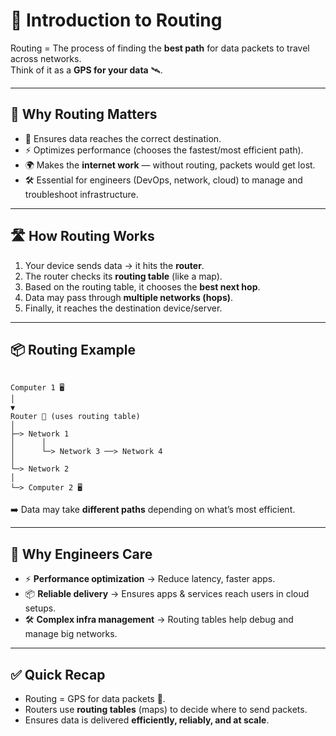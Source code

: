 # 🚦 Introduction to Routing

Routing = The process of finding the **best path** for data packets to travel across networks.  
Think of it as a **GPS for your data** 🛰️.

---

## 🔑 Why Routing Matters
- 📡 Ensures data reaches the correct destination.  
- ⚡ Optimizes performance (chooses the fastest/most efficient path).  
- 🌍 Makes the **internet work** — without routing, packets would get lost.  
- 🛠️ Essential for engineers (DevOps, network, cloud) to manage and troubleshoot infrastructure.  

---

## 🛣️ How Routing Works
1. Your device sends data → it hits the **router**.  
2. The router checks its **routing table** (like a map).  
3. Based on the routing table, it chooses the **best next hop**.  
4. Data may pass through **multiple networks (hops)**.  
5. Finally, it reaches the destination device/server.  

---

## 📦 Routing Example

```

Computer 1 🖥️
│
▼
Router 📡 (uses routing table)
│
├─> Network 1
│      │
│      └─> Network 3 ──> Network 4
│
└─> Network 2
│
└─> Computer 2 🖥️

```

➡️ Data may take **different paths** depending on what’s most efficient.

---

## 📝 Why Engineers Care
- ⚡ **Performance optimization** → Reduce latency, faster apps.  
- 📦 **Reliable delivery** → Ensures apps & services reach users in cloud setups.  
- 🛠️ **Complex infra management** → Routing tables help debug and manage big networks.  

---

## ✅ Quick Recap
- Routing = GPS for data packets 🚦.  
- Routers use **routing tables** (maps) to decide where to send packets.  
- Ensures data is delivered **efficiently, reliably, and at scale**.  


